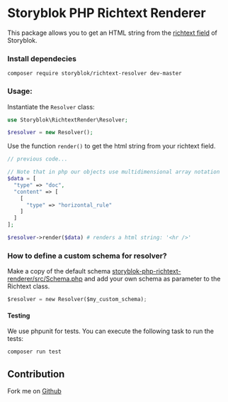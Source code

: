 # Storyblok PHP Richtext Renderer

This package allows you to get an HTML string from the [richtext field](https://www.storyblok.com/docs/richtext-field) of Storyblok.

### Install dependecies

```shell
composer require storyblok/richtext-resolver dev-master
```
### Usage:

Instantiate the `Resolver` class:

```php
use Storyblok\RichtextRender\Resolver;

$resolver = new Resolver();

```

Use the function `render()` to get the html string from your richtext field.

```php
// previous code...

// Note that in php our objects use multidimensional array notation
$data = [
  "type" => "doc",
  "content" => [
    [
      "type" => "horizontal_rule"
    ]
  ]
];

$resolver->render($data) # renders a html string: '<hr />'
```

### How to define a custom schema for resolver?

Make a copy of the default schema [storyblok-php-richtext-renderer/src/Schema.php](https://github.com/storyblok/storyblok-php-richtext-renderer/blob/master/src/Schema.php) and add your own schema as parameter to the Richtext class.

```py
$resolver = new Resolver($my_custom_schema);
```

#### Testing

We use phpunit for tests. You can execute the following task to run the tests:

```bash 
composer run test
```

## Contribution

Fork me on [Github](https://github.com/storyblok/storyblok-php-richtext-renderer)
